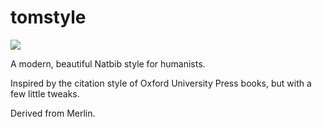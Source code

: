 tomstyle
========

<img src="https://raw.github.com/tommorris/tomstyle/master/example.png" />

A modern, beautiful Natbib style for humanists.

Inspired by the citation style of Oxford University Press books, but with a few little tweaks.

Derived from Merlin.
